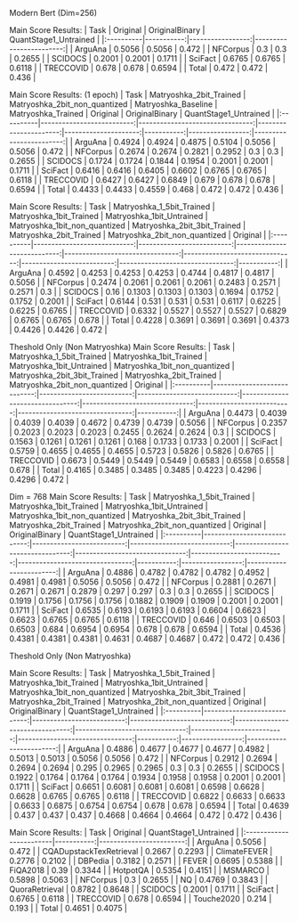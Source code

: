 Modern Bert (Dim=256)

Main Score Results:
| Task      |   Original |   OriginalBinary |   QuantStage1_Untrained |
|:----------|-----------:|-----------------:|------------------------:|
| ArguAna   |     0.5056 |           0.5056 |                  0.472  |
| NFCorpus  |     0.3    |           0.3    |                  0.2655 |
| SCIDOCS   |     0.2001 |           0.2001 |                  0.1711 |
| SciFact   |     0.6765 |           0.6765 |                  0.6118 |
| TRECCOVID |     0.678  |           0.678  |                  0.6594 |
| Total     |     0.472  |           0.472  |                  0.436  |

Main Score Results: (1 epoch)
| Task      |   Matryoshka_2bit_Trained |   Matryoshka_2bit_non_quantized |   Matryoshka_Baseline |   Matryoshka_Trained |   Original |   OriginalBinary |   QuantStage1_Untrained |
|:----------|--------------------------:|--------------------------------:|----------------------:|---------------------:|-----------:|-----------------:|------------------------:|
| ArguAna   |                    0.4924 |                          0.4924 |                0.4875 |               0.5104 |     0.5056 |           0.5056 |                  0.472  |
| NFCorpus  |                    0.2674 |                          0.2674 |                0.2821 |               0.2952 |     0.3    |           0.3    |                  0.2655 |
| SCIDOCS   |                    0.1724 |                          0.1724 |                0.1844 |               0.1954 |     0.2001 |           0.2001 |                  0.1711 |
| SciFact   |                    0.6416 |                          0.6416 |                0.6405 |               0.6602 |     0.6765 |           0.6765 |                  0.6118 |
| TRECCOVID |                    0.6427 |                          0.6427 |                0.6849 |               0.679  |     0.678  |           0.678  |                  0.6594 |
| Total     |                    0.4433 |                          0.4433 |                0.4559 |               0.468  |     0.472  |           0.472  |                  0.436  |

Main Score Results:
| Task      |   Matryoshka_1_5bit_Trained |   Matryoshka_1bit_Trained |   Matryoshka_1bit_Untrained |   Matryoshka_1bit_non_quantized |   Matryoshka_2bit_3bit_Trained |   Matryoshka_2bit_Trained |   Matryoshka_2bit_non_quantized |   Original |
|:----------|----------------------------:|--------------------------:|----------------------------:|--------------------------------:|-------------------------------:|--------------------------:|--------------------------------:|-----------:|
| ArguAna   |                      0.4592 |                    0.4253 |                      0.4253 |                          0.4253 |                         0.4744 |                    0.4817 |                          0.4817 |     0.5056 |
| NFCorpus  |                      0.2474 |                    0.2061 |                      0.2061 |                          0.2061 |                         0.2483 |                    0.2571 |                          0.2571 |     0.3    |
| SCIDOCS   |                      0.16   |                    0.1303 |                      0.1303 |                          0.1303 |                         0.1694 |                    0.1752 |                          0.1752 |     0.2001 |
| SciFact   |                      0.6144 |                    0.531  |                      0.531  |                          0.531  |                         0.6117 |                    0.6225 |                          0.6225 |     0.6765 |
| TRECCOVID |                      0.6332 |                    0.5527 |                      0.5527 |                          0.5527 |                         0.6829 |                    0.6765 |                          0.6765 |     0.678  |
| Total     |                      0.4228 |                    0.3691 |                      0.3691 |                          0.3691 |                         0.4373 |                    0.4426 |                          0.4426 |     0.472  |


Theshold Only (Non Matryoshka)
Main Score Results:
| Task      |   Matryoshka_1_5bit_Trained |   Matryoshka_1bit_Trained |   Matryoshka_1bit_Untrained |   Matryoshka_1bit_non_quantized |   Matryoshka_2bit_3bit_Trained |   Matryoshka_2bit_Trained |   Matryoshka_2bit_non_quantized |   Original |
|:----------|----------------------------:|--------------------------:|----------------------------:|--------------------------------:|-------------------------------:|--------------------------:|--------------------------------:|-----------:|
| ArguAna   |                      0.4473 |                    0.4039 |                      0.4039 |                          0.4039 |                         0.4672 |                    0.4739 |                          0.4739 |     0.5056 |
| NFCorpus  |                      0.2357 |                    0.2023 |                      0.2023 |                          0.2023 |                         0.2455 |                    0.2624 |                          0.2624 |     0.3    |
| SCIDOCS   |                      0.1563 |                    0.1261 |                      0.1261 |                          0.1261 |                         0.168  |                    0.1733 |                          0.1733 |     0.2001 |
| SciFact   |                      0.5759 |                    0.4655 |                      0.4655 |                          0.4655 |                         0.5723 |                    0.5826 |                          0.5826 |     0.6765 |
| TRECCOVID |                      0.6673 |                    0.5449 |                      0.5449 |                          0.5449 |                         0.6583 |                    0.6558 |                          0.6558 |     0.678  |
| Total     |                      0.4165 |                    0.3485 |                      0.3485 |                          0.3485 |                         0.4223 |                    0.4296 |                          0.4296 |     0.472  |


Dim = 768
Main Score Results:
| Task      |   Matryoshka_1_5bit_Trained |   Matryoshka_1bit_Trained |   Matryoshka_1bit_Untrained |   Matryoshka_1bit_non_quantized |   Matryoshka_2bit_3bit_Trained |   Matryoshka_2bit_Trained |   Matryoshka_2bit_non_quantized |   Original |   OriginalBinary |   QuantStage1_Untrained |
|:----------|----------------------------:|--------------------------:|----------------------------:|--------------------------------:|-------------------------------:|--------------------------:|--------------------------------:|-----------:|-----------------:|------------------------:|
| ArguAna   |                      0.4886 |                    0.4782 |                      0.4782 |                          0.4782 |                         0.4952 |                    0.4981 |                          0.4981 |     0.5056 |           0.5056 |                  0.472  |
| NFCorpus  |                      0.2881 |                    0.2671 |                      0.2671 |                          0.2671 |                         0.2879 |                    0.297  |                          0.297  |     0.3    |           0.3    |                  0.2655 |
| SCIDOCS   |                      0.1919 |                    0.1756 |                      0.1756 |                          0.1756 |                         0.1882 |                    0.1909 |                          0.1909 |     0.2001 |           0.2001 |                  0.1711 |
| SciFact   |                      0.6535 |                    0.6193 |                      0.6193 |                          0.6193 |                         0.6604 |                    0.6623 |                          0.6623 |     0.6765 |           0.6765 |                  0.6118 |
| TRECCOVID |                      0.646  |                    0.6503 |                      0.6503 |                          0.6503 |                         0.684  |                    0.6954 |                          0.6954 |     0.678  |           0.678  |                  0.6594 |
| Total     |                      0.4536 |                    0.4381 |                      0.4381 |                          0.4381 |                         0.4631 |                    0.4687 |                          0.4687 |     0.472  |           0.472  |                  0.436  |


Theshold Only (Non Matryoshka)

Main Score Results:
| Task      |   Matryoshka_1_5bit_Trained |   Matryoshka_1bit_Trained |   Matryoshka_1bit_Untrained |   Matryoshka_1bit_non_quantized |   Matryoshka_2bit_3bit_Trained |   Matryoshka_2bit_Trained |   Matryoshka_2bit_non_quantized |   Original |   OriginalBinary |   QuantStage1_Untrained |
|:----------|----------------------------:|--------------------------:|----------------------------:|--------------------------------:|-------------------------------:|--------------------------:|--------------------------------:|-----------:|-----------------:|------------------------:|
| ArguAna   |                      0.4886 |                    0.4677 |                      0.4677 |                          0.4677 |                         0.4982 |                    0.5013 |                          0.5013 |     0.5056 |           0.5056 |                  0.472  |
| NFCorpus  |                      0.2912 |                    0.2694 |                      0.2694 |                          0.2694 |                         0.295  |                    0.2965 |                          0.2965 |     0.3    |           0.3    |                  0.2655 |
| SCIDOCS   |                      0.1922 |                    0.1764 |                      0.1764 |                          0.1764 |                         0.1934 |                    0.1958 |                          0.1958 |     0.2001 |           0.2001 |                  0.1711 |
| SciFact   |                      0.6651 |                    0.6081 |                      0.6081 |                          0.6081 |                         0.6598 |                    0.6628 |                          0.6628 |     0.6765 |           0.6765 |                  0.6118 |
| TRECCOVID |                      0.6822 |                    0.6633 |                      0.6633 |                          0.6633 |                         0.6875 |                    0.6754 |                          0.6754 |     0.678  |           0.678  |                  0.6594 |
| Total     |                      0.4639 |                    0.437  |                      0.437  |                          0.437  |                         0.4668 |                    0.4664 |                          0.4664 |     0.472  |           0.472  |                  0.436  |



Main Score Results:
| Task                    |   Original |   QuantStage1_Untrained |
|:------------------------|-----------:|------------------------:|
| ArguAna                 |     0.5056 |                  0.472  |
| CQADupstackTexRetrieval |     0.2667 |                  0.2293 |
| ClimateFEVER            |     0.2776 |                  0.2102 |
| DBPedia                 |     0.3182 |                  0.2571 |
| FEVER                   |     0.6695 |                  0.5388 |
| FiQA2018                |     0.39   |                  0.3344 |
| HotpotQA                |     0.5354 |                  0.4151 |
| MSMARCO                 |     0.5898 |                  0.5063 |
| NFCorpus                |     0.3    |                  0.2655 |
| NQ                      |     0.4769 |                  0.3843 |
| QuoraRetrieval          |     0.8782 |                  0.8648 |
| SCIDOCS                 |     0.2001 |                  0.1711 |
| SciFact                 |     0.6765 |                  0.6118 |
| TRECCOVID               |     0.678  |                  0.6594 |
| Touche2020              |     0.214  |                  0.193  |
| Total                   |     0.4651 |                  0.4075 |